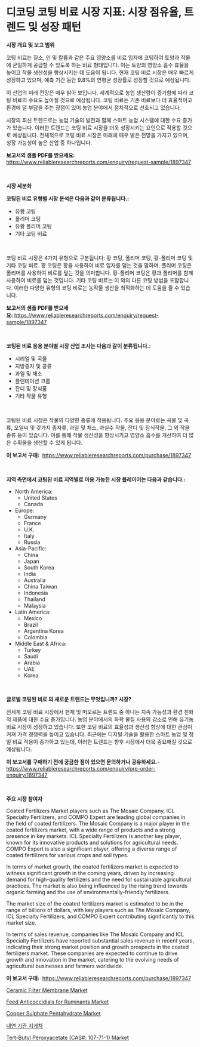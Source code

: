 <p><h1>디코딩 코팅 비료 시장 지표: 시장 점유율, 트렌드 및 성장 패턴</h1></p><p><strong>시장 개요 및 보고 범위</strong></p>
<p><p>코팅 비료는 질소, 인 및 칼륨과 같은 주요 영양소를 비료 입자에 코팅하여 토양과 작물에 균일하게 공급할 수 있도록 하는 비료 형태입니다. 이는 토양의 영양소 흡수 효율을 높이고 작물 생산성을 향상시키는 데 도움이 됩니다. 현재 코팅 비료 시장은 매우 빠르게 성장하고 있으며, 예측 기간 동안 9.8%의 연평균 성장률로 성장할 것으로 예상됩니다. </p><p>이 산업의 미래 전망은 매우 밝아 보입니다. 세계적으로 농업 생산량이 증가함에 따라 코팅 비료의 수요도 높아질 것으로 예상됩니다. 코팅 비료는 기존 비료보다 더 효율적이고 환경에 덜 부담을 주는 장점이 있어 농업 분야에서 점차적으로 선호되고 있습니다.</p><p>시장의 최신 트렌드로는 농업 기술의 발전과 함께 스마트 농업 시스템에 대한 수요 증가가 있습니다. 이러한 트렌드는 코팅 비료 시장을 더욱 성장시키는 요인으로 작용할 것으로 예상됩니다. 전체적으로 코팅 비료 시장은 미래에 매우 밝은 전망을 가지고 있으며, 성장 가능성이 높은 산업 중 하나입니다.</p></p>
<p><strong>보고서의 샘플 PDF를 받으세요:</strong> <a href="https://www.reliableresearchreports.com/enquiry/request-sample/1897347">https://www.reliableresearchreports.com/enquiry/request-sample/1897347</a></p>
<p>&nbsp;</p>
<p><strong>시장 세분화</strong></p>
<p><strong>코팅된 비료 유형별 시장 분석은 다음과 같이 분류됩니다.:</strong></p>
<p><ul><li>유황 코팅</li><li>폴리머 코팅</li><li>유황 폴리머 코팅</li><li>기타 코팅 비료</li></ul></p>
<p>&nbsp;</p>
<p><p>코팅 비료 시장은 4가지 유형으로 구분됩니다: 황 코팅, 폴리머 코팅, 황-폴리머 코팅 및 기타 코팅 비료. 황 코팅은 황을 사용하여 비료 입자를 덮는 것을 말하며, 폴리머 코팅은 폴리머를 사용하여 비료를 덮는 것을 의미합니다. 황-폴리머 코팅은 황과 폴리머를 함께 사용하여 비료를 덮는 것입니다. 기타 코팅 비료는 이 외의 다른 코팅 방법을 포함합니다. 이러한 다양한 유형의 코팅 비료는 농작물 생산을 최적화하는 데 도움을 줄 수 있습니다.</p></p>
<p><strong>보고서의 샘플 PDF를 받으세요:</strong>&nbsp;<a href="https://www.reliableresearchreports.com/enquiry/request-sample/1897347">https://www.reliableresearchreports.com/enquiry/request-sample/1897347</a></p>
<p>&nbsp;</p>
<p><strong> 코팅된 비료 응용 분야별 시장 산업 조사는 다음과 같이 분류됩니다.:</strong></p>
<p><ul><li>시리얼 및 곡물</li><li>지방종자 및 콩류</li><li>과일 및 채소</li><li>플랜테이션 크롭</li><li>잔디 및 장식품</li><li>기타 작물 유형</li></ul></p>
<p>&nbsp;</p>
<p><p>코팅된 비료 시장은 작물의 다양한 종류에 적용됩니다. 주요 응용 분야로는 곡물 및 곡류, 오일씨 및 갖가지 종자류, 과일 및 채소, 과실수 작물, 잔디 및 장식작물, 그 외 작물 종류 등이 있습니다. 이를 통해 작물 생산성을 향상시키고 영양소 흡수를 개선하여 더 많은 수확물을 생산할 수 있게 됩니다.</p></p>
<p><strong>이 보고서 구매:</strong>&nbsp; <a href="https://www.reliableresearchreports.com/purchase/1897347">https://www.reliableresearchreports.com/purchase/1897347</a></p>
<p>&nbsp;</p>
<p><strong>지역 측면에서 코팅된 비료 지역별로 이용 가능한 시장 플레이어는 다음과 같습니다.:</strong></p>
<p><ul>
    <li>
        North America:
        <ul>
            <li>United States</li>
            <li>Canada</li>
        </ul>
    </li>
    <li>
        Europe:
        <ul>
            <li>Germany</li>
            <li>France</li>
            <li>U.K.</li>
            <li>Italy</li>
            <li>Russia</li>
        </ul>
    </li>
    <li>
        Asia-Pacific:
        <ul>
            <li>China</li>
            <li>Japan</li>
            <li>South Korea</li>
            <li>India</li>
            <li>Australia</li>
            <li>China Taiwan</li>
            <li>Indonesia</li>
            <li>Thailand</li>
            <li>Malaysia</li>
        </ul>
    </li>
    <li>
        Latin America:
        <ul>
            <li>Mexico</li>
            <li>Brazil</li>
            <li>Argentina Korea</li>
            <li>Colombia</li>
        </ul>
    </li>
    <li>
        Middle East & Africa:
        <ul>
            <li>Turkey</li>
            <li>Saudi</li>
            <li>Arabia</li>
            <li>UAE</li>
            <li>Korea</li>
        </ul>
    </li>
    </ul></p>
<p>&nbsp;</p>
<p><strong>글로벌 코팅된 비료 의 새로운 트렌드는 무엇입니까? 시장?</strong></p>
<p><p>전세계 코팅 비료 시장에서 현재 및 떠오르는 트렌드 중 하나는 지속 가능성과 환경 친화적 제품에 대한 수요 증가입니다. 농업 분야에서의 화학 물질 사용의 감소로 인해 유기농 비료 시장이 성장하고 있습니다. 또한 코팅 비료의 효율성과 생산성 향상에 대한 관심이 커져 가격 경쟁력을 높이고 있습니다. 최근에는 디지털 기술을 활용한 스마트 농업 및 정밀 비료 적용이 증가하고 있는데, 이러한 트렌드는 향후 시장에서 더욱 중요해질 것으로 예상됩니다.</p></p>
<p><strong>이 보고서를 구매하기 전에 궁금한 점이 있으면 문의하거나 공유하세요.</strong>- <a href="https://www.reliableresearchreports.com/enquiry/pre-order-enquiry/1897347">https://www.reliableresearchreports.com/enquiry/pre-order-enquiry/1897347</a></p>
<p>&nbsp;</p>
<p><strong>주요 시장 참여자</strong></p>
<p><p>Coated Fertilizers Market players such as The Mosaic Company, ICL Specialty Fertilizers, and COMPO Expert are leading global companies in the field of coated fertilizers. The Mosaic Company is a major player in the coated fertilizers market, with a wide range of products and a strong presence in key markets. ICL Specialty Fertilizers is another key player, known for its innovative products and solutions for agricultural needs. COMPO Expert is also a significant player, offering a diverse range of coated fertilizers for various crops and soil types.</p><p>In terms of market growth, the coated fertilizers market is expected to witness significant growth in the coming years, driven by increasing demand for high-quality fertilizers and the need for sustainable agricultural practices. The market is also being influenced by the rising trend towards organic farming and the use of environmentally-friendly fertilizers.</p><p>The market size of the coated fertilizers market is estimated to be in the range of billions of dollars, with key players such as The Mosaic Company, ICL Specialty Fertilizers, and COMPO Expert contributing significantly to this market size.</p><p>In terms of sales revenue, companies like The Mosaic Company and ICL Specialty Fertilizers have reported substantial sales revenue in recent years, indicating their strong market position and growth prospects in the coated fertilizers market. These companies are expected to continue to drive growth and innovation in the market, catering to the evolving needs of agricultural businesses and farmers worldwide.</p></p>
<p><strong>이 보고서 구매:</strong>&nbsp;&nbsp;<a href="https://www.reliableresearchreports.com/purchase/1897347">https://www.reliableresearchreports.com/purchase/1897347</a></p>
<p><p><a href="https://github.com/lylyparadise/Market-Research-Report-List-2/blob/main/ceramic-filter-membrane-market.md">Ceramic Filter Membrane Market</a></p><p><a href="https://fearless-okapi-6c8.notion.site/Feed-Anticoccidials-for-Ruminants-Market-Size-and-Examines-its-Market-Scope-with-a-Primary-Focus-o-954646bf50d7467cbc044762ffc6c056">Feed Anticoccidials for Ruminants Market</a></p><p><a href="https://issuu.com/reportprime-2/docs/copper-sulphate-pentahydrate-market-size-2030.pptx">Copper Sulphate Pentahydrate Market</a></p><p><a href="https://medium.com/@cute_priencsss/%EB%82%B4%EB%B6%80-%EC%97%B0%EC%86%8C-%EC%97%94%EC%A7%84-%ED%8F%AC%ED%81%AC%EB%A6%AC%ED%94%84%ED%8A%B8-%EC%8B%9C%EC%9E%A5-%EB%B6%84%EC%84%9D-%EB%B0%8F-2024%EB%85%84%EB%B6%80%ED%84%B0-2031%EB%85%84%EA%B9%8C%EC%A7%80%EC%9D%98-%ED%81%AC%EA%B8%B0-%EC%98%88%EC%B8%A1-773f44005880">내연 기관 지게차</a></p><p><a href="https://view.publitas.com/reportprime-1/tert-butyl-peroxyacetate-cas-107-71-1-market-size-focuses-on-market-dynamics-in-depth-analysis-and-future-projections-of-its-market-forecasted-for-period-from-2023-to-2030/">Tert-Butyl Peroxyacetate (CAS#: 107-71-1) Market</a></p></p>
